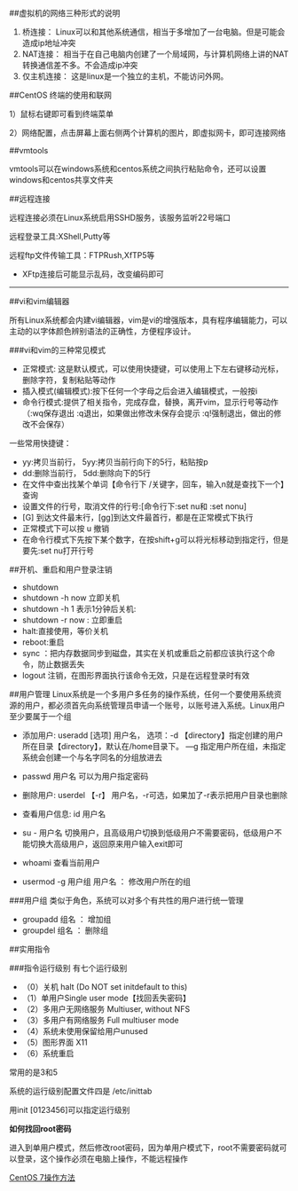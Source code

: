 ##虚拟机的网络三种形式的说明

1. 桥连接：
Linux可以和其他系统通信，相当于多增加了一台电脑。但是可能会造成ip地址冲突
2. NAT连接：
相当于在自己电脑内创建了一个局域网，与计算机网络上讲的NAT转换通信差不多。不会造成ip冲突
3. 仅主机连接：
这是linux是一个独立的主机，不能访问外网。
 

##CentOS 终端的使用和联网

1）鼠标右键即可看到终端菜单

2）网络配置，点击屏幕上面右侧两个计算机的图片，即虚拟网卡，即可连接网络

##vmtools

vmtools可以在windows系统和centos系统之间执行粘贴命令，还可以设置windows和centos共享文件夹


##远程连接

远程连接必须在Linux系统启用SSHD服务，该服务监听22号端口

远程登录工具:XShell,Putty等

远程ftp文件传输工具：FTPRush,XfTP5等

- XFtp连接后可能显示乱码，改变编码即可
<hr/>

##vi和vim编辑器

所有Linux系统都会内建vi编辑器，vim是vi的增强版本，具有程序编辑能力，可以主动的以字体颜色辨别语法的正确性，方便程序设计。

###vi和vim的三种常见模式

- 正常模式: 这是默认模式，可以使用快捷键，可以使用上下左右键移动光标，删除字符，复制粘贴等动作
- 插入模式(编辑模式):按下任何一个字母之后会进入编辑模式，一般按i
- 命令行模式:提供了相关指令，完成存盘，替换，离开vim，显示行号等动作（:wq保存退出  :q退出，如果做出修改未保存会提示  :q!强制退出，做出的修改不会保存）

一些常用快捷键：

-  yy:拷贝当前行， 5yy:拷贝当前行向下的5行，粘贴按p
-  dd:删除当前行， 5dd:删除向下的5行
-  在文件中查出找某个单词【命令行下 /关键字，回车，输入n就是查找下一个】查询
- 设置文件的行号，取消文件的行号:[命令行下:set nu和 :set nonu]
- [G] 到达文件最末行，[gg]到达文件最首行，都是在正常模式下执行
- 正常模式下可以按 u 撤销 
- 在命令行模式下先按下某个数字，在按shift+g可以将光标移动到指定行，但是要先:set nu打开行号

##开机、重启和用户登录注销
- shutdown
 - shutdown -h now 立即关机
 - shutdown -h 1 表示1分钟后关机:
 - shutdown -r now : 立即重启
- halt:直接使用，等价关机
- reboot:重启 
- sync ：把内存数据同步到磁盘，其实在关机或重启之前都应该执行这个命令，防止数据丢失
- logout 注销，在图形界面执行该命令无效，只是在远程登录时有效

##用户管理
Linux系统是一个多用户多任务的操作系统，任何一个要使用系统资源的用户，都必须首先向系统管理员申请一个账号，以账号进入系统。Linux用户至少要属于一个组

- 添加用户: useradd [选项] 用户名， 选项：-d 【directory】指定创建的用户所在目录【directory】，默认在/home目录下。  —g 指定用户所在组，未指定系统会创建一个与名字同名的分组放进去

- passwd 用户名  可以为用户指定密码

- 删除用户: userdel 【-r】 用户名，-r可选，如果加了-r表示把用户目录也删除
- 查看用户信息: id	 用户名
- su - 用户名  切换用户，且高级用户切换到低级用户不需要密码，低级用户不能切换大高级用户，返回原来用户输入exit即可
- whoami 查看当前用户
- usermod -g 用户组 用户名 ： 修改用户所在的组

###用户组
类似于角色，系统可以对多个有共性的用户进行统一管理

- groupadd 组名 ： 增加组
- groupdel 组名 ： 删除组

##实用指令

###指令运行级别
有七个运行级别

- （0）关机 halt (Do NOT set initdefault to this)
- （1）单用户Single user mode【找回丢失密码】
- （2）多用户无网络服务 Multiuser, without NFS
- （3）多用户有网络服务 Full multiuser mode
- （4）系统未使用保留给用户unused
- （5）图形界面 X11
- （6）系统重启


常用的是3和5

系统的运行级别配置文件四是 /etc/inittab

用init [0123456]可以指定运行级别

**如何找回root密码**

进入到单用户模式，然后修改root密码，因为单用户模式下，root不需要密码就可以登录，这个操作必须在电脑上操作，不能远程操作

[CentOS 7操作方法](https://blog.csdn.net/myth_hg/article/details/44727647)



